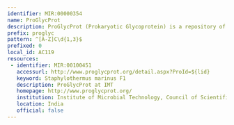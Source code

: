 ```yaml
---
identifier: MIR:00000354
name: ProGlycProt
description: ProGlycProt (Prokaryotic Glycoprotein) is a repository of bacterial and archaeal glycoproteins with at least one experimentally validated glycosite (glycosylated residue). Each entry in the database is fully cross-referenced and enriched with available published information about source organism, coding gene, protein, glycosites, glycosylation type, attached glycan, associated oligosaccharyl/glycosyl transferases (OSTs/GTs), supporting references, and applicable additional information.
prefix: proglyc
pattern: ^[A-Z]C\d{1,3}$
prefixed: 0
local_id: AC119
resources:
 - identifier: MIR:00100451
   accessurl: http://www.proglycprot.org/detail.aspx?ProId=${lid}
   keyword: Staphylothermus marinus F1
   description: ProGlycProt at IMT
   homepage: http://www.proglycprot.org/
   institution: Institute of Microbial Technology, Council of Scientific and Industrial Research (CSIR),  Chandigarh
   location: India
   official: false
---
```

